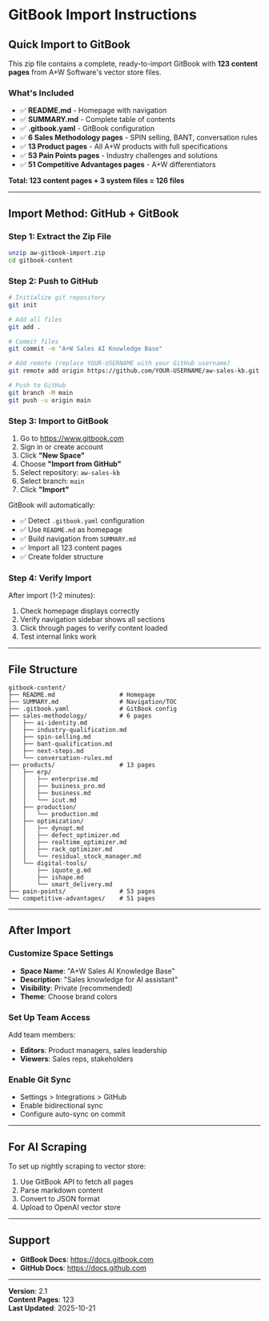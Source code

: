 # GitBook Import Instructions

## Quick Import to GitBook

This zip file contains a complete, ready-to-import GitBook with **123 content pages** from A+W Software's vector store files.

### What's Included

- ✅ **README.md** - Homepage with navigation
- ✅ **SUMMARY.md** - Complete table of contents
- ✅ **.gitbook.yaml** - GitBook configuration
- ✅ **6 Sales Methodology pages** - SPIN selling, BANT, conversation rules
- ✅ **13 Product pages** - All A+W products with full specifications
- ✅ **53 Pain Points pages** - Industry challenges and solutions
- ✅ **51 Competitive Advantages pages** - A+W differentiators

**Total: 123 content pages + 3 system files = 126 files**

---

## Import Method: GitHub + GitBook

### Step 1: Extract the Zip File

```bash
unzip aw-gitbook-import.zip
cd gitbook-content
```

### Step 2: Push to GitHub

```bash
# Initialize git repository
git init

# Add all files
git add .

# Commit files
git commit -m "A+W Sales AI Knowledge Base"

# Add remote (replace YOUR-USERNAME with your GitHub username)
git remote add origin https://github.com/YOUR-USERNAME/aw-sales-kb.git

# Push to GitHub
git branch -M main
git push -u origin main
```

### Step 3: Import to GitBook

1. Go to https://www.gitbook.com
2. Sign in or create account
3. Click **"New Space"**
4. Choose **"Import from GitHub"**
5. Select repository: `aw-sales-kb`
6. Select branch: `main`
7. Click **"Import"**

GitBook will automatically:
- ✅ Detect `.gitbook.yaml` configuration
- ✅ Use `README.md` as homepage
- ✅ Build navigation from `SUMMARY.md`
- ✅ Import all 123 content pages
- ✅ Create folder structure

### Step 4: Verify Import

After import (1-2 minutes):

1. Check homepage displays correctly
2. Verify navigation sidebar shows all sections
3. Click through pages to verify content loaded
4. Test internal links work

---

## File Structure

```
gitbook-content/
├── README.md                  # Homepage
├── SUMMARY.md                 # Navigation/TOC
├── .gitbook.yaml              # GitBook config
├── sales-methodology/         # 6 pages
│   ├── ai-identity.md
│   ├── industry-qualification.md
│   ├── spin-selling.md
│   ├── bant-qualification.md
│   ├── next-steps.md
│   └── conversation-rules.md
├── products/                  # 13 pages
│   ├── erp/
│   │   ├── enterprise.md
│   │   ├── business_pro.md
│   │   ├── business.md
│   │   └── icut.md
│   ├── production/
│   │   └── production.md
│   ├── optimization/
│   │   ├── dynopt.md
│   │   ├── defect_optimizer.md
│   │   ├── realtime_optimizer.md
│   │   ├── rack_optimizer.md
│   │   └── residual_stock_manager.md
│   └── digital-tools/
│       ├── iquote_g.md
│       ├── ishape.md
│       └── smart_delivery.md
├── pain-points/               # 53 pages
└── competitive-advantages/    # 51 pages
```

---

## After Import

### Customize Space Settings

- **Space Name**: "A+W Sales AI Knowledge Base"
- **Description**: "Sales knowledge for AI assistant"
- **Visibility**: Private (recommended)
- **Theme**: Choose brand colors

### Set Up Team Access

Add team members:
- **Editors**: Product managers, sales leadership
- **Viewers**: Sales reps, stakeholders

### Enable Git Sync

- Settings > Integrations > GitHub
- Enable bidirectional sync
- Configure auto-sync on commit

---

## For AI Scraping

To set up nightly scraping to vector store:

1. Use GitBook API to fetch all pages
2. Parse markdown content
3. Convert to JSON format
4. Upload to OpenAI vector store

---

## Support

- **GitBook Docs**: https://docs.gitbook.com
- **GitHub Docs**: https://docs.github.com

---

**Version**: 2.1  
**Content Pages**: 123  
**Last Updated**: 2025-10-21
